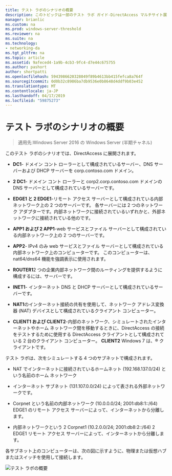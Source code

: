 ```yaml
---
title: テスト ラボのシナリオの概要
description: このトピックは一部のテスト ラボ ガイド-DirectAccess マルチサイト展開の Windows Server 2016 のデモンストレーション
manager: brianlic
ms.custom: na
ms.prod: windows-server-threshold
ms.reviewer: na
ms.suite: na
ms.technology:
- networking-da
ms.tgt_pltfrm: na
ms.topic: article
ms.assetid: 9afeced4-1a9b-4cb3-9fc4-d7e44c675755
ms.author: pashort
author: shortpatti
ms.openlocfilehash: 5943986620328049f89b4613bb415fefca8a764f
ms.sourcegitcommit: 0d0b32c8986ba7db9536e0b8648d4ddf9b03e452
ms.translationtype: MT
ms.contentlocale: ja-JP
ms.lasthandoff: 04/17/2019
ms.locfileid: "59875273"
---
```

# <a name="overview-of-the-test-lab-scenario"></a>テスト ラボのシナリオの概要

>適用先:Windows Server 2016 の Windows Server (半期チャネル)

このテスト ラボのシナリオでは、DirectAccess に展開されます。  
  
-   **DC1**- ドメイン コント ローラーとして構成されているサーバー、DNS サーバーおよび DHCP サーバーを corp.contoso.com ドメイン。  
  
-   **2 DC1**- ドメイン コント ローラーと corp2.corp.contoso.com ドメインの DNS サーバーとして構成されているサーバーです。  
  
-   **EDGE1 と 2 EDGE1**-リモート アクセス サーバーとして構成されている内部ネットワーク上の 2 つのサーバーです。 各サーバーには 2 つのネットワーク アダプターです。内部ネットワークに接続されているいずれかと、外部ネットワークに接続されている他のです。  
  
-   **APP1 および 2 APP1**-web サービスとファイル サーバーとして構成されている内部ネットワーク上の 2 つのサーバーです。  
  
-   **APP2**- IPv4 のみ web サービスとファイル サーバーとして構成されている内部ネットワーク上のコンピューターです。 このコンピューターは、nat64/dns64 機能を強調表示に使用されます。  
  
-   **ROUTER1**2 つの企業内部ネットワーク間のルーティングを提供するように構成するには、サーバーです。  
  
-   **INET1**- インターネット DNS と DHCP サーバーとして構成されているサーバーです。  
  
-   **NAT1**のインターネット接続の共有を使用して、ネットワーク アドレス変換器 (NAT) デバイスとして構成されているクライアント コンピューター。  
  
-   **CLIENT1 および CLIENT2**-内部のネットワーク、シミュレートされたインターネットやホーム ネットワーク間を移動するときに、DirectAccess の接続をテストするために使用する DirectAccess クライアントとして構成されている 2 台のクライアント コンピューター。 **CLIENT2** Windows 7 は、&reg;  クライアントです。  
  
テスト ラボは、次をシミュレートする 4 つのサブネットで構成されます。  
  
-   NAT でインターネットに接続されているホームネット (192.168.137.0/24) という名前のホーム ネットワーク  
  
-   インターネット サブネット (131.107.0.0/24) によって表される外部ネットワークです。  
  
-   Corpnet という名前の内部ネットワーク (10.0.0.0/24; 2001:db8:1::/64) EDGE1 のリモート アクセス サーバーによって、インターネットから分離します。  
  
-   内部ネットワークという 2 Corpnet1 (10.2.0.0/24; 2001:db8:2::/64) 2 EDGE1 リモート アクセス サーバーによって、インターネットから分離します。  
  
各サブネット上のコンピューターは、次の図に示すように、物理または仮想ハブまたはスイッチを使用して接続します。  
  
![テスト ラボの概要](../../../media/Overview-of-the-Test-Lab-Scenario_4/TLG_DA_Multisite.png)  
  


